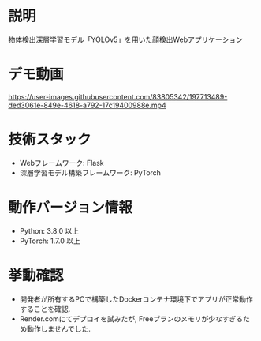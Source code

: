 # 説明
物体検出深層学習モデル「YOLOv5」を用いた顔検出Webアプリケーション

# デモ動画

https://user-images.githubusercontent.com/83805342/197713489-ded3061e-849e-4618-a792-17c19400988e.mp4

# 技術スタック
- Webフレームワーク: Flask
- 深層学習モデル構築フレームワーク: PyTorch

# 動作バージョン情報
- Python: 3.8.0 以上
- PyTorch: 1.7.0 以上

# 挙動確認
- 開発者が所有するPCで構築したDockerコンテナ環境下でアプリが正常動作することを確認.
- Render.comにてデプロイを試みたが, Freeプランのメモリが少なすぎるため動作しませんでした. 
